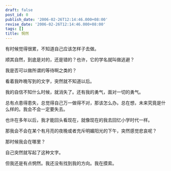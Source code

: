 ```yaml
---
draft: false
post_id: 0
publish_date: '2006-02-26T12:14:46.000+08:00'
revise_date: '2006-02-26T12:14:46.000+08:00'
tags: []
title: 惘然
---
```


有时候觉得很累，不知道自己应该怎样子去做。

顺其自然，到底是对的，还是错的？也许，它的学名就叫做逃避？

我是否可以做所谓的等待啊之类的？

看着我昨晚写到的文字，突然就不知道以后。

我的自信不知什么时候，就消失了。还有我的勇气，面对一切的勇气。

总有点患得患失，总觉得自己万一做得不对，那该怎么办。总在想，未来究竟是什么样的。我会不会一定要失去。

也许在多年以后，我才能回头看现在，就像现在的我去回忆小学时代一样。

那我会不会在某个有月亮的夜晚或者充斥明媚阳光的下午，突然感觉悲哀呢？

那时候我会在哪里？

自己突然就写起了这种文字。

但我还是有点惘然。我还没有找到我的方向。我在摸索。
